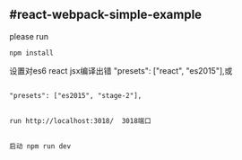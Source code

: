 #react-webpack-simple-example
---
please run 
```
npm install
```
设置对es6  react jsx编译出错
"presets": ["react", "es2015"],或
 ```

"presets": ["es2015", "stage-2"],


run http://localhost:3018/  3018端口


启动 npm run dev